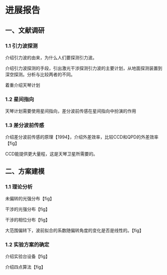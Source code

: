# 进展报告

## 一、文献调研

### 1.1 引力波探测

介绍引力波的由来，为什么人们要探测引力波。

介绍引力波探测的手段，引出激光干涉探测引力波的主要计划，从地面探测装置到深空探测。分析与比较两者的不同。

着重介绍天琴计划

### 1.2 星间指向

天琴计划需要使用星间指向，差分波前传感在星间指向中扮演的作用

### 1.3 差分波前传感

介绍差分波前传感的原理【1994】，介绍外差效率，比较CCD和QPD的外差效率【fig】

CCD能提供更大量程，这是天琴卫星所需要的。

## 二、方案建模

### 1.1 理论分析

未偏转的光强分布【fig】

干涉的光强分布【fig】

干涉的相位分布【fig】

大范围偏转下，波前拟合的系数随偏转角度的变化是否是线性的。【fig】

### 1.2 实验方案的确定

介绍实验台设备【fig】

介绍四点算法【fig】
